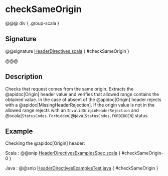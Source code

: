 # checkSameOrigin

@@@ div { .group-scala }

## Signature

@@signature [HeaderDirectives.scala](/http/src/main/scala/akka/http/scaladsl/server/directives/HeaderDirectives.scala) { #checkSameOrigin }

@@@

## Description

Checks that request comes from the same origin. Extracts the @apidoc[Origin] header value and verifies that allowed range
contains the obtained value. In the case of absent of the @apidoc[Origin] header rejects with a @apidoc[MissingHeaderRejection].
If the origin value is not in the allowed range rejects with an `InvalidOriginHeaderRejection`
and @scala[`StatusCodes.Forbidden`]@java[`StatusCodes.FORBIDDEN`] status.

## Example

Checking the @apidoc[Origin] header:

Scala
:  @@snip [HeaderDirectivesExamplesSpec.scala](/docs/src/test/scala/docs/http/scaladsl/server/directives/HeaderDirectivesExamplesSpec.scala) { #checkSameOrigin-0 }

Java
:  @@snip [HeaderDirectivesExamplesTest.java](/docs/src/test/java/docs/http/javadsl/server/directives/HeaderDirectivesExamplesTest.java) { #checkSameOrigin }

